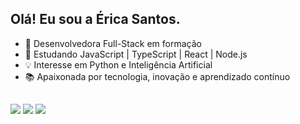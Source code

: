 ## Olá! Eu sou a Érica Santos.

- 🚀 Desenvolvedora Full-Stack em formação
- 📌 Estudando JavaScript | TypeScript | React | Node.js
- 💡 Interesse em Python e Inteligência Artificial
- 📚 Apaixonada por tecnologia, inovação e aprendizado contínuo

##
 
<div> 
 <a href="https://www.linkedin.com/in/ericatmsantos" target="_blank"><img src="https://img.shields.io/badge/-LinkedIn-%230077B5?style=for-the-badge&logo=linkedin&logoColor=white" target="_blank"></a> 
  <a href="https://discord.gg/erica_tmsantos" target="_blank"><img src="https://img.shields.io/badge/Discord-7289DA?style=for-the-badge&logo=discord&logoColor=white" target="_blank"></a> 
  <a href = "mailto:erica.tiago@gmail.com"><img src="https://img.shields.io/badge/-Gmail-%23333?style=for-the-badge&logo=gmail&logoColor=white" target="_blank"></a>
 <!-- <a href="https://instagram.com/ericatmsantos" target="_blank"><img src="https://img.shields.io/badge/-Instagram-%23E4405F?style=for-the-badge&logo=instagram&logoColor=white" target="_blank"></a>--!>
  
</div>

<!--
<p>
<img 
      align="center" 
      alt="GitHub Stats" 
      height="150" 
      src="https://github-readme-stats.vercel.app/api/top-langs/?username=ericatmsantos&theme=dracula&layout=compact&custom_title=Tecnologias&langs_count=9" 
  />

</p>
--!>
